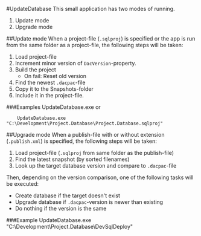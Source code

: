 ﻿#UpdateDatabase
This small application has two modes of running.

1. Update mode
2. Upgrade mode

##Update mode
When a project-file (``.sqlproj``) is specified or the app is run from the same folder as a project-file, the following steps will be taken:

1. Load project-file
2. Increment minor version of ``DacVersion``-property.
3. Build the project
    - On fail: Reset old version
4. Find the newest ``.dacpac``-file
5. Copy it to the Snapshots-folder
6. Include it in the project-file.

###Examples
        UpdateDatabase.exe
or

        UpdateDatabase.exe "C:\Development\Project.Database\Project.Database.sqlproj"

##Upgrade mode
When a publish-file with or without extension (``.publish.xml``) is specified, the following steps will be taken:

1. Load project-file (``.sqlproj`` from same folder as the publish-file)
2. Find the latest snapshot (by sorted filenames)
3. Look up the target database version and compare to ``.dacpac``-file

Then, depending on the version comparison, one of the following tasks will be executed:

- Create database if the target doesn't exist
- Upgrade database if ``.dacpac``-version is newer than existing
- Do nothing if the version is the same

###Example
        UpdateDatabase.exe "C:\Development\Project.Database\DevSqlDeploy"